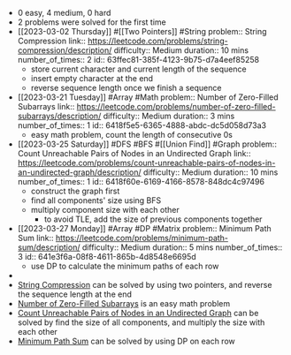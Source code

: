 - 0 easy, 4 medium, 0 hard
- 2 problems were solved for the first time
- [[2023-03-02 Thursday]] #[[Two Pointers]] #String 
  problem:: String Compression
  link:: https://leetcode.com/problems/string-compression/description/
  difficulty:: Medium
  duration:: 10 mins
  number_of_times:: 2
  id:: 63ffec81-385f-4123-9b75-d7a4eef85258
	- store current character and current length of the sequence
	- insert empty character at the end
	- reverse sequence length once we finish a sequence
- [[2023-03-21 Tuesday]] #Array #Math 
  problem:: Number of Zero-Filled Subarrays
  link:: https://leetcode.com/problems/number-of-zero-filled-subarrays/description/
  difficulty:: Medium
  duration:: 3 mins
  number_of_times:: 1
  id:: 6418f5e5-6365-4888-abdc-dc5d058d73a3
	- easy math problem, count the length of consecutive 0s
- [[2023-03-25 Saturday]] #DFS #BFS #[[Union Find]] #Graph 
  problem:: Count Unreachable Pairs of Nodes in an Undirected Graph
  link:: https://leetcode.com/problems/count-unreachable-pairs-of-nodes-in-an-undirected-graph/description/
  difficulty:: Medium
  duration:: 10 mins
  number_of_times:: 1
  id:: 6418f60e-6169-4166-8578-848dc4c97496
	- construct the graph first
	- find all components' size using BFS
	- multiply component size with each other
		- to avoid TLE, add the size of previous components together
- [[2023-03-27 Monday]] #Array #DP #Matrix 
  problem:: Minimum Path Sum
  link:: https://leetcode.com/problems/minimum-path-sum/description/
  difficulty:: Medium
  duration:: 5 mins
  number_of_times:: 3
  id:: 641e3f6a-08f8-4611-865b-4d8548e6695d
	- use DP to calculate the minimum paths of each row
-
- [String Compression](((63ffec81-385f-4123-9b75-d7a4eef85258))) can be solved by using two pointers, and reverse the sequence length at the end
- [Number of Zero-Filled Subarrays](((6418f5e5-6365-4888-abdc-dc5d058d73a3))) is an easy math problem
- [Count Unreachable Pairs of Nodes in an Undirected Graph](((6418f60e-6169-4166-8578-848dc4c97496))) can be solved by find the size of all components, and multiply the size with each other
- [Minimum Path Sum](((641e3f6a-08f8-4611-865b-4d8548e6695d))) can be solved by using DP on each row